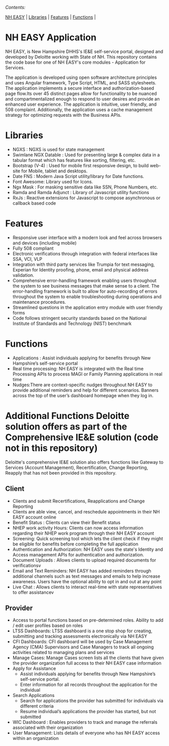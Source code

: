 _Contents:_

[NH EASY](#nh-easy) | [Libraries](#libraries)  | [Features](#features) | [Functions](#functions) |

# NH EASY Application
NH EASY, is New Hampshire DHHS's IE&E self-service portal, designed and developed by Deloitte working with State of NH. This repository contains the code base for one of NH EASY's core modules - Application for Services. 

The application is developed using open software architecture principles and uses Angular framework, Type Script, HTML, and SASS stylesheets. The application implements a secure interface and authorization-based page flow.Its over 45 distinct pages allow for functionality to be nuanced and compartmentalized enough to respond to user desires and provide an enhanced user experience.  The application is intuitive, user friendly, and 508 complaint. Additionally, the application uses a cache management strategy for optimizing requests with the Business APIs. 


# Libraries 
* NGXS : NGXS is used for state management
* Swimlane NGX Datable : Used for presenting large & complex data in a tabular format which has features like sorting, filtering, etc.
* Bootstrap (V-4) : Used for mobile first responsive design, to build web-site for Mobile, tablet and desktops.
* Date FNS : Modern Java Script utility/library for Date functions.
* Font Awesome: Library used for Icons.
* Ngx Mask : For masking sensitive data like SSN, Phone Numbers, etc.
* Ramda and Ramda Adjunct : Library of Javascript utility functions
* RxJs : Reactive extensions for Javascript to compose asynchronous or callback based code

#  Features
*  Responsive user interface with a modern look and feel across browsers and devices (including mobile)
*  Fully 508 compliant
*  Electronic verifications through integration with federal interfaces like  SSA, VCI, VLP
*  Integration with third party services like Trumpia for text messaging, Experian for Identity proofing, phone, email and physical address validation.
*  Comprehensive error-handling framework enabling users throughout the system to see business messages that make sense to a client. The error-handling framework is built to allow for auto-recording of errors throughout the system to enable troubleshooting during operations and maintenance procedures.
*  Streamlined questions in the application entry module with user friendly forms
*  Code follows stringent security standards based on the National Institute of Standards and Technology (NIST) benchmark 

 
# Functions 
* Applications : Assist individuals applying for benefits through New Hampshire’s self-service portal 
* Real time processing: NH EASY is integrated with the Real time Processing APIs to process MAGI or Family Planning applications in real time
*  Nudges:There are context-specific nudges throughout NH EASY to provide additional reminders and help for different scenarios. Banners across the top of the user’s dashboard homepage when they log in.


#  Additional Functions Deloitte solution offers as part of the Comprehensive IE&E solution (code not in this repository)
Deloitte's comprehensive IE&E solution also offers functions like Gateway to Services (Account Management), Recertification, Change Reporting, Reapply that has not been provided in this repository.

## Client
* Clients and submit Recertifications, Reapplications and Change Reporting
* Clients are able view, cancel, and reschedule appointments in their NH EASY account online
* Benefit Status : Clients can view their Benefit status
* NHEP work activity Hours: Clients can now access information regarding their NHEP work program through their NH EASY account
* Screening: Quick screening tool which lets the client check if they might be eligible for benefits before completing the full application
* Authentication and Authorization: NH EASY uses the state's Identity and Access management APIs for authentication and authorization.
* Document Uploads : Allows clients to upload required documents for verificationsv
* Email and Text Reminders: NH EASY has added reminders through additional channels such as text messages and emails to help increase awareness. Users have the optional ability to opt in and out at any point
* Live Chat : Allows clients to interact real-time with state representatives to offer assistancev

## Provider
* Access to portal functions based on pre-determined roles. Ability to add / edit user profiles based on roles
* LTSS Dashboards: LTSS dashboard is a one stop shop for creating, submitting and tracking assessments electronically via NH EASY 
* CFI Dashboards: CFI dashboard will be used by Case Management Agency (CMA) Supervisors and Case Managers to track all ongoing activities related to managing plans and services  
* Manage Cases: Manage Cases screen lists all the clients that have given the provider organization full access to their NH EASY case information
* Apply for Assistance
  * Assist individuals applying for benefits through New Hampshire’s self-service portal. 
  * Enter information for all records throughout the application for the individual
* Search Applications
  * Search for applications the provider has submitted for individuals via different criteria 
  * Resume individual’s applications the provider has started, but not submitted
* WIC Dashboard : Enables providers to track and manage the referrals associated with their organization
* User Management: Lists details of everyone who has NH EASY access within an organization

 





